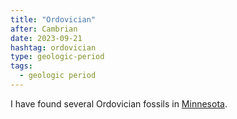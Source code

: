 ```yaml
---
title: "Ordovician"
after: Cambrian
date: 2023-09-21
hashtag: ordovician
type: geologic-period
tags:
  - geologic period
---
```

I have found several Ordovician fossils in [Minnesota](/minnesota/).